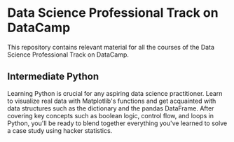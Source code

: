 # Data Science Professional Track on DataCamp
This repository contains relevant material for all the courses of the Data Science Professional Track on DataCamp.

## Intermediate Python
Learning Python is crucial for any aspiring data science practitioner. Learn to visualize real data with Matplotlib's functions and get acquainted with data structures such as the dictionary and the pandas DataFrame. After covering key concepts such as boolean logic, control flow, and loops in Python, you'll be ready to blend together everything you've learned to solve a case study using hacker statistics.
